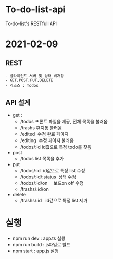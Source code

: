 # To-do-list-api
To-do-list's RESTfull API

# 2021-02-09

## REST
    - 클라이언트-서버 및 상태 비저장
    - GET,POST,PUT,DELETE
    - 리소스 : Todos

## API 설계
- get : 
    - /todos	프론트 파일을 제공, 전체 목록을 불러옴
    - /trashs	휴지통 불러옴
    - /edited 	수정 완료 페이지
    - /editing 	수정 페이지 불러옴
    - /todos/:id id값으로 특정 todo를 찾음
- post
    - /todos	list 목록을 추가
- put
    - /todos/:id 	id값으로 특정 list 수정
    - /todos/:id/:status  상태 수정
    - /todos/:id/on    	보드on off 수정
    - /trashs/:id/on
- delete
    - /trashs/:id   id값으로 특정 list 제거


# 실행

- npm run dev : app.ts 실행
- npm run build : js파일로 빌드
- npm start : app.js 실행